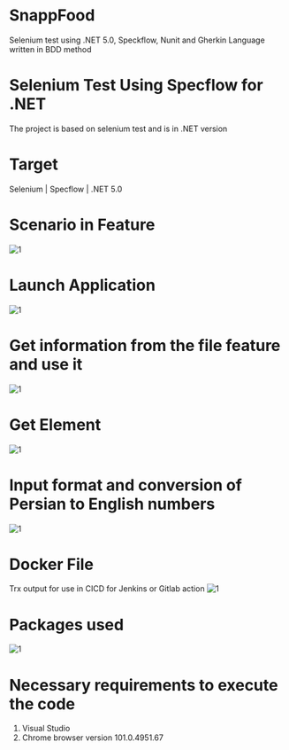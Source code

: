 # SnappFood
Selenium test using .NET 5.0, Speckflow, Nunit and Gherkin Language written in BDD method

# Selenium Test Using Specflow for .NET
The project is based on selenium test and is in .NET version

# Target
Selenium | Specflow | .NET 5.0

# Scenario in Feature
![1](https://user-images.githubusercontent.com/98771741/170019369-856a6b87-628b-4089-a159-1521e469f637.png)

# Launch Application
![1](https://user-images.githubusercontent.com/98771741/170019642-206c2e58-66ff-430b-b623-bfcea3b89ea9.png)

# Get information from the file feature and use it
![1](https://user-images.githubusercontent.com/98771741/170020447-bb0e2e37-65a3-485c-ad5e-df3a6d6b100a.png)

# Get Element
![1](https://user-images.githubusercontent.com/98771741/170020818-11966e18-5fa9-4eb3-98f0-2343c567d219.png)

# Input format and conversion of Persian to English numbers
![1](https://user-images.githubusercontent.com/98771741/170021263-11bc8cca-1e22-4b91-ab7d-ab36d42f7372.png)

# Docker File
Trx output for use in CICD for Jenkins or Gitlab action
![1](https://user-images.githubusercontent.com/98771741/170021973-847992e4-0ce1-4580-b056-c90b90c4ec0f.png)

# Packages used
![1](https://user-images.githubusercontent.com/98771741/170022325-60630dec-c67c-48b4-ab82-e42fe732962f.png)

# Necessary requirements to execute the code
1. Visual Studio
2. Chrome browser version 101.0.4951.67

